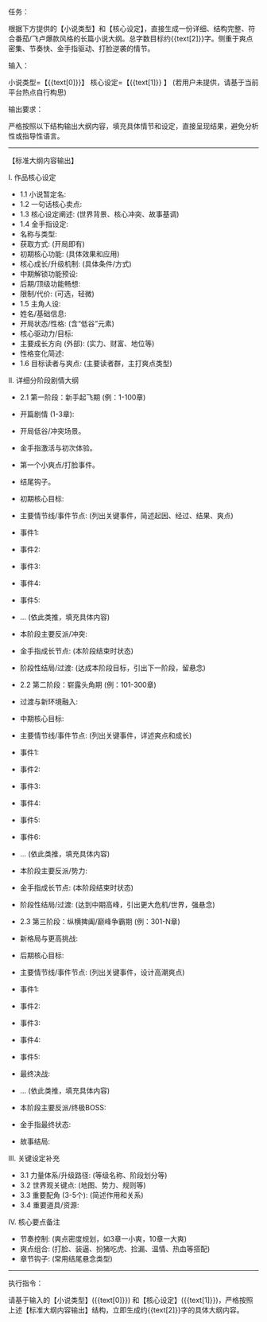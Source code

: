 任务：

根据下方提供的【小说类型】和【核心设定】，直接生成一份详细、结构完整、符合番茄/飞卢爆款风格的长篇小说大纲。总字数目标约{{text[2]}}字。侧重于爽点密集、节奏快、金手指驱动、打脸逆袭的情节。

输入：

小说类型=【{{text[0]}}】
核心设定=【{{text[1]}} 】
(若用户未提供，请基于当前平台热点自行构思)

输出要求：

严格按照以下结构输出大纲内容，填充具体情节和设定，直接呈现结果，避免分析性或指导性语言。

---

【标准大纲内容输出】

I. 作品核心设定
* 1.1 小说暂定名:
* 1.2 一句话核心卖点:
* 1.3 核心设定阐述: (世界背景、核心冲突、故事基调)
* 1.4 金手指设定:
* 名称与类型:
* 获取方式: (开局即有)
* 初期核心功能: (具体效果和应用)
* 核心成长/升级机制: (具体条件/方式)
* 中期解锁功能预设:
* 后期/顶级功能畅想:
* 限制/代价: (可选，轻微)
* 1.5 主角人设:
* 姓名/基础信息:
* 开局状态/性格: (含“低谷”元素)
* 核心驱动力/目标:
* 主要成长方向 (外部): (实力、财富、地位等)
* 性格变化简述:
* 1.6 目标读者与爽点: (主要读者群，主打爽点类型)

II. 详细分阶段剧情大纲

* 2.1 第一阶段：新手起飞期 (例：1-100章)
* 开篇剧情 (1-3章):
* 开局低谷/冲突场景。
* 金手指激活与初次体验。
* 第一个小爽点/打脸事件。
* 结尾钩子。
* 初期核心目标:
* 主要情节线/事件节点: (列出关键事件，简述起因、经过、结果、爽点)
* 事件1:
* 事件2:
* 事件3:
* 事件4:
* 事件5:
* ... (依此类推，填充具体内容)
* 本阶段主要反派/冲突:
* 金手指成长节点: (本阶段结束时状态)
* 阶段性结局/过渡: (达成本阶段目标，引出下一阶段，留悬念)

* 2.2 第二阶段：崭露头角期 (例：101-300章)
* 过渡与新环境融入:
* 中期核心目标:
* 主要情节线/事件节点: (列出关键事件，详述爽点和成长)
* 事件1:
* 事件2:
* 事件3:
* 事件4:
* 事件5:
* 事件6:
* ... (依此类推，填充具体内容)
* 本阶段主要反派/势力:
* 金手指成长节点: (本阶段结束时状态)
* 阶段性结局/过渡: (达到中期高峰，引出更大危机/世界，强悬念)

* 2.3 第三阶段：纵横捭阖/巅峰争霸期 (例：301-N章)
* 新格局与更高挑战:
* 后期核心目标:
* 主要情节线/事件节点: (列出关键事件，设计高潮爽点)
* 事件1:
* 事件2:
* 事件3:
* 事件4:
* 事件5:
* 最终决战:
* ... (依此类推，填充具体内容)
* 本阶段主要反派/终极BOSS:
* 金手指最终状态:
* 故事结局:

III. 关键设定补充
* 3.1 力量体系/升级路径: (等级名称、阶段划分等)
* 3.2 世界观关键点: (地图、势力、规则等)
* 3.3 重要配角 (3-5个): (简述作用和关系)
* 3.4 重要道具/资源:

IV. 核心要点备注
* 节奏控制: (爽点密度规划，如3章一小爽，10章一大爽)
* 爽点组合: (打脸、装逼、扮猪吃虎、捡漏、温情、热血等搭配)
* 章节钩子: (常用结尾悬念类型)

---

执行指令：

请基于输入的【小说类型】({{text[0]}}) 和【核心设定】({{text[1]}})，严格按照上述【标准大纲内容输出】结构，立即生成约{{text[2]}}字的具体大纲内容。